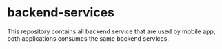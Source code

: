 # backend-services
This repository contains all backend service that are used by mobile app, both applications consumes the same backend services.
